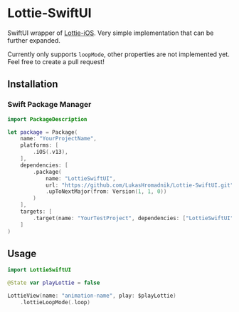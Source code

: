 # Lottie-SwiftUI

SwiftUI wrapper of [Lottie-iOS](https://github.com/airbnb/lottie-ios). Very simple implementation that can be further expanded.

Currently only supports `loopMode`, other properties are not implemented yet. Feel free to create a pull request!

## Installation

### Swift Package Manager

```swift
import PackageDescription

let package = Package(
    name: "YourProjectName",
    platforms: [
        .iOS(.v13),
    ],
    dependencies: [
        .package(
            name: "LottieSwiftUI", 
            url: "https://github.com/LukasHromadnik/Lottie-SwiftUI.git",
            .upToNextMajor(from: Version(1, 1, 0))
        )
    ],
    targets: [
        .target(name: "YourTestProject", dependencies: ["LottieSwiftUI"])
    ]
)
```

## Usage

```swift
import LottieSwiftUI

@State var playLottie = false

LottieView(name: "animation-name", play: $playLottie)
    .lottieLoopMode(.loop)
```
